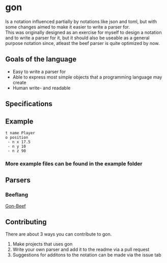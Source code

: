 # gon
Is a notation influenced partially by notations like json and toml,
but with some changes aimed to make it easier to write a parser for.  
This was originally designed as an exercise for myself to design a notation  
and to write a parser for it, but it should also be useable as a general purpose notation since, atleast the beef parser is quite optimized by now.

## Goals of the language
- Easy to write a parser for
- Able to express most simple objects that a programming language may create
- Human write- and readable

## Specifications


## Example
```
t name Player
o position
 - n x 17.5
 - n y 10
 - n z 90
```
 ### More example files can be found in the example folder
 
 
 ## Parsers
 ### Beeflang
 [Gon-Beef](https://github.com/Booklordofthedings/gon-beef)
 
 ## Contributing
There are about 3 ways you can contribute to gon.
1. Make projects that uses gon
2. Write your own parser and add it to the readme via a pull request
3. Suggestions for additons to the notation can be made via the issue tab
